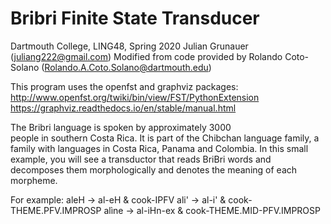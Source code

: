# Bribri Finite State Transducer
Dartmouth College, LING48, Spring 2020
Julian Grunauer (juliang222@gmail.com)
Modified from code provided by Rolando Coto-Solano (Rolando.A.Coto.Solano@dartmouth.edu)

This program uses the openfst and graphviz packages:
http://www.openfst.org/twiki/bin/view/FST/PythonExtension
https://graphviz.readthedocs.io/en/stable/manual.html

The Bribri language is spoken by approximately 3000  
people in southern Costa Rica. It is part of  the Chibchan 
language family, a family with languages in Costa Rica, 
Panama and Colombia. In this small example, you will see 
a transductor that reads BriBri words and decomposes them 
morphologically and denotes the meaning of each morpheme.

For example:
     aleH   -> al-eH & cook-IPFV
     ali'   -> al-i' & cook-THEME.PFV.IMPROSP
     alìne -> al-iHn-ex & cook-THEME.MID-PFV.IMPROSP
